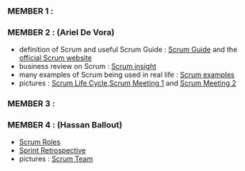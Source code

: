 ### MEMBER 1 : 

### MEMBER 2 : (Ariel De Vora)
- definition of Scrum and useful Scrum Guide : [Scrum Guide](https://scrumguides.org) and the [official Scrum website](https://www.scrum.org)
- business review on Scrum : [Scrum insight](https://www.businessnewsdaily.com/4987-what-is-agile-scrum-methodology.html)
- many examples of Scrum being used in real life : [Scrum examples](https://appliedframeworks.com/scrum-case-studies-examples/)
- pictures : [Scrum Life Cycle](https://www.scrum.org/resources/what-is-scrum),[Scrum Meeting 1](https://number8.com/5-types-of-scrum-meetings/) and [Scrum Meeting 2](https://otter.ai/blog/how-to-run-a-scrum-meeting) 

### MEMBER 3 :

### MEMBER 4 : (Hassan Ballout)
- [Scrum Roles](https://www.scrum.org/resources/blog/how-do-3-scrum-roles-promote-self-organization)
- [Sprint Retrospective](https://www.scrum.org/resources/what-is-a-sprint-retrospective)
- pictures : [Scrum Team](https://scrumorg-website-prod.s3.amazonaws.com/drupal/inline-images/2019-01/scrum%20team.png) 
